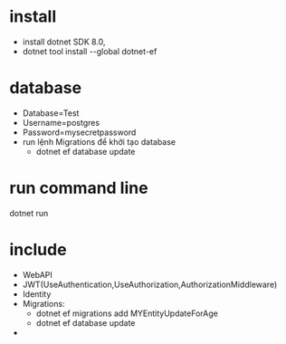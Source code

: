 # install
- install dotnet SDK 8.0, 
- dotnet tool install --global dotnet-ef 
# database
- Database=Test
- Username=postgres
- Password=mysecretpassword
- run lệnh Migrations để khởi tạo database
   + dotnet ef database update

# run command line
dotnet run

# include
- WebAPI
- JWT(UseAuthentication,UseAuthorization,AuthorizationMiddleware)
- Identity
- Migrations:
   + dotnet ef migrations add MYEntityUpdateForAge
   + dotnet ef database update
- 

